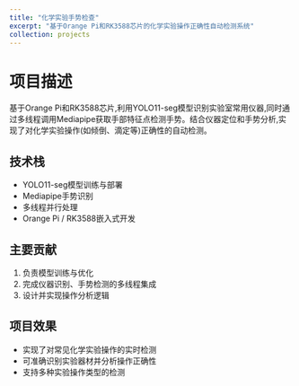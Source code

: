 ```yaml
---
title: "化学实验手势检查" 
excerpt: "基于Orange Pi和RK3588芯片的化学实验操作正确性自动检测系统"
collection: projects
---
```


# 项目描述
基于Orange Pi和RK3588芯片,利用YOLO11-seg模型识别实验室常用仪器,同时通过多线程调用Mediapipe获取手部特征点检测手势。结合仪器定位和手势分析,实现了对化学实验操作(如倾倒、滴定等)正确性的自动检测。

## 技术栈
- YOLO11-seg模型训练与部署
- Mediapipe手势识别
- 多线程并行处理
- Orange Pi / RK3588嵌入式开发

## 主要贡献
1. 负责模型训练与优化
2. 完成仪器识别、手势检测的多线程集成
3. 设计并实现操作分析逻辑

## 项目效果
- 实现了对常见化学实验操作的实时检测
- 可准确识别实验器材并分析操作正确性
- 支持多种实验操作类型的检测